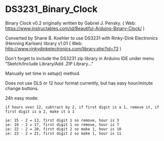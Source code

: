 # DS3231_Binary_Clock

Binary Clock v0.2 originally written by Gabriel J. Pensky.
( Web: https://www.instructables.com/id/Beautiful-Arduino-Binary-Clock/ )

Converted by Shane B. Koehler to use DS3231 with Rinky-Dink Electronics (Henning Karlsen) library v1.01
( Web: http://www.rinkydinkelectronics.com/library.php?id=73 )

Don't forget to include the DS3231 zip library in Arduino IDE under menu "Sketch/Include Library/Add .ZIP Library..."

Manually set time in setup() method.

Does not use DLS or 12 hour format currently, but has easy hour/minute change buttons.

24h easy mode: 
	
	if hours over 12, subtract by 2, if first digit is a 1, remove it, if first digit is a 2, make it a 1
		
	ie: 15 - 2 = 13, first digit 1 so remove, hour is 3
	ie: 19 - 2 = 17, first digit 1 so remove, hour is 7
	ie: 22 - 2 = 20, first digit 2 so make 1, hour is 10
	ie: 23 - 2 = 21, first digit 2 so make 1, hour is 11
